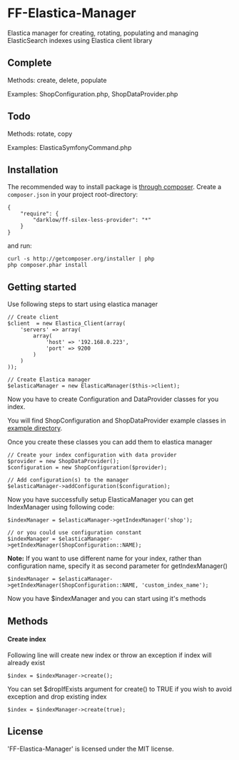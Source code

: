 FF-Elastica-Manager
================

Elastica manager for creating, rotating, populating and managing ElasticSearch indexes using Elastica client library


Complete
-------
Methods: create, delete, populate

Examples: ShopConfiguration.php, ShopDataProvider.php


Todo
-------

Methods: rotate, copy

Examples: ElasticaSymfonyCommand.php


## Installation
The recommended way to install package is [through composer](http://getcomposer.org). Create a `composer.json` in your project root-directory:

    {
        "require": {
            "darklow/ff-silex-less-provider": "*"
        }
    }

and run:

    curl -s http://getcomposer.org/installer | php
    php composer.phar install


## Getting started

Use following steps to start using elastica manager

    // Create client
    $client  = new Elastica_Client(array(
        'servers' => array(
            array(
                'host' => '192.168.0.223',
                'port' => 9200
            )
        )
    ));
    
    // Create Elastica manager
    $elasticaManager = new ElasticaManager($this->client);

Now you have to create Configuration and DataProvider classes for you index.

You will find ShopConfiguration and ShopDataProvider example classes in [example directory](https://github.com/darklow/ff-elastica-manager/tree/master/example).

Once you create these classes you can add them to elastica manager

    // Create your index configuration with data provider
    $provider = new ShopDataProvider();
    $configuration = new ShopConfiguration($provider);
    
    // Add configuration(s) to the manager
    $elasticaManager->addConfiguration($configuration);

Now you have successfully setup ElasticaManager you can get IndexManager using following code:

    $indexManager = $elasticaManager->getIndexManager('shop');
    
    // or you could use configuration constant
    $indexManager = $elasticaManager->getIndexManager(ShopConfiguration::NAME);

**Note:** If you want to use different name for your index, rather than configuration name, specify it as second parameter for getIndexManager()

    $indexManager = $elasticaManager->getIndexManager(ShopConfiguration::NAME, 'custom_index_name');


Now you have $indexManager and you can start using it's methods

## Methods

#### Create index

Following line will create new index or throw an exception if index will already exist

    $index = $indexManager->create();
    
You can set $dropIfExists argument for create() to TRUE if you wish to avoid exception and drop existing index

    $index = $indexManager->create(true);


## License

'FF-Elastica-Manager' is licensed under the MIT license.
